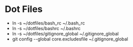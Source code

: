 # Dot Files

- ln -s ~/dotfiles/bash_rc ~/.bash_rc
- ln -s ~/dotfiles/bashrc ~/.bashrc
- ln -s ~/dotfiles/gitignore_global ~/.gitignore_global
- git config --global core.excludesfile ~/.gitignore_global
